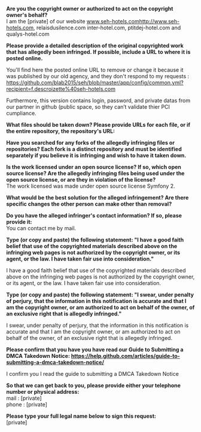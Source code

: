 **Are you the copyright owner or authorized to act on the copyright owner's behalf?**  
I am the [private] of our website www.seh-hotels.com<http://www.seh-hotels.com>, relaisdusilence.com inter-hotel.com, ptitdej-hotel.com and qualys-hotel.com

**Please provide a detailed description of the original copyrighted work that has allegedly been infringed. If possible, include a URL to where it is posted online.**  

You'll find here the posted online URL to remove or change it because it was published by our old agency, and they don't respond to my requests : https://github.com/blab2015/seh/blob/master/app/config/common.yml?recipient=f.descroizette%40seh-hotels.com

Furthermore, this version contains login, password, and private datas from our partner in github (public space, so they can’t validate thier PCI cumpliance.

**What files should be taken down? Please provide URLs for each file, or if the entire repository, the repository's URL:**  

**Have you searched for any forks of the allegedly infringing files or repositories? Each fork is a distinct repository and must be identified separately if you believe it is infringing and wish to have it taken down.**  

**Is the work licensed under an open source license? If so, which open source license? Are the allegedly infringing files being used under the open source license, or are they in violation of the license?**  
The work licensed was made under open source license Symfony 2.

**What would be the best solution for the alleged infringement? Are there specific changes the other person can make other than removal?**  

**Do you have the alleged infringer's contact information? If so, please provide it:**  
You can contact me by mail.

**Type (or copy and paste) the following statement: "I have a good faith belief that use of the copyrighted materials described above on the infringing web pages is not authorized by the copyright owner, or its agent, or the law. I have taken fair use into consideration."**  

I have a good faith belief that use of the copyrighted materials described above on the infringing web pages is not authorized by the copyright owner, or its agent, or the law. I have taken fair use into consideration.

**Type (or copy and paste) the following statement: "I swear, under penalty of perjury, that the information in this notification is accurate and that I am the copyright owner, or am authorized to act on behalf of the owner, of an exclusive right that is allegedly infringed."**  

I swear, under penalty of perjury, that the information in this notification is accurate and that I am the copyright owner, or am authorized to act on behalf of the owner, of an exclusive right that is allegedly infringed.

**Please confirm that you have you have read our Guide to Submitting a DMCA Takedown Notice: https://help.github.com/articles/guide-to-submitting-a-dmca-takedown-notice/**  

I confirm you I read the guide to submitting a DMCA Takedown Notice

**So that we can get back to you, please provide either your telephone number or physical address:**  
mail : [private]  
phone : [private]  

**Please type your full legal name below to sign this request:**  
[private]
